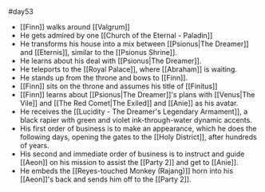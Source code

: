 #day53 
- [[Finn]] walks around [[Valgrum]]
- He gets admired by one [[Church of the Eternal - Paladin]]
- He transforms his house into a mix between [[Psionus|The Dreamer]] and [[Eternis]], similar to the [[Psionus Shrine]].
- He learns about his deal with [[Psionus|The Dreamer]].
- He teleports to the [[Royal Palace]], where [[Abraham]] is waiting.
- He stands up from the throne and bows to [[Finn]].
- [[Finn]] sits on the throne and assumes his title of [[Finitus]]
- [[Finn]] learns about [[Psionus|The Dreamer]]'s plans with [[Venus|The Vile]] and [[The Red Comet|The Exiled]] and [[Anie]] as his avatar.
- He receives the [[Lucidity - The Dreamer's Legendary Armament]], a black rapier with green and violet ink-through-water dynamic accents.
- His first order of business is to make an appearance, which he does the following days, opening the gates to the [[Holy District]], after hundreds of years.
- His second and immediate order of business is to instruct and guide [[Aeon]] on his mission to assist the [[Party 2]] and get to [[Anie]].
- He embeds the [[Reyes-touched Monkey (Rajang)]] horn into his [[Aeon]]'s back and sends him off to the [[Party 2]].